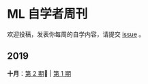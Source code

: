 # ML 自学者周刊 

欢迎投稿，发表你每周的自学内容，请提交 [issue](https://github.com/Dikea/ML-SelfStudy-Weekly/issues) 。

## 2019

**十月**：[第 2 期](docs/doc_002.md):high_brightness: | [第 1 期](docs/doc_001.md)

